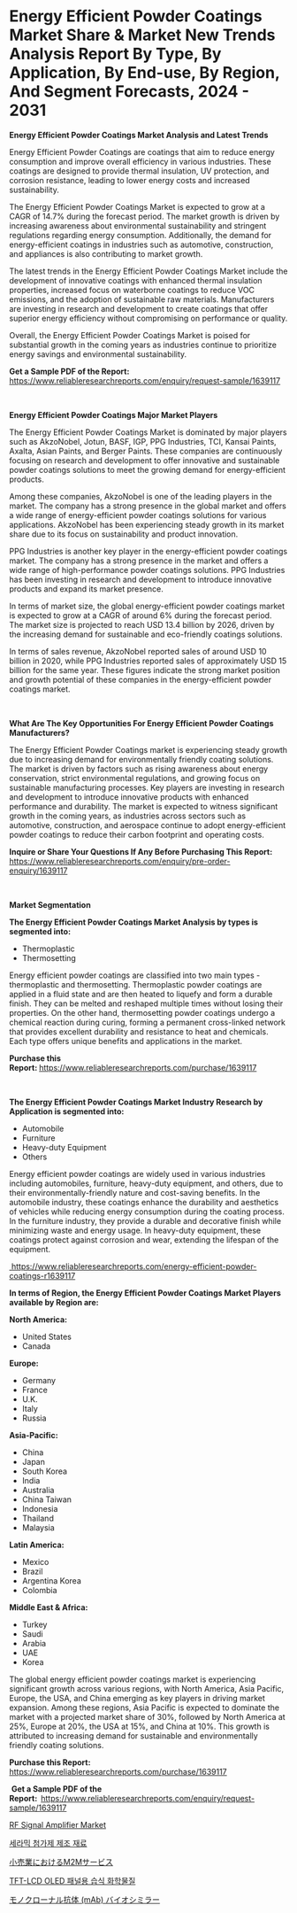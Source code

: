 <p><h1>Energy Efficient Powder Coatings Market Share & Market New Trends Analysis Report By Type, By Application, By End-use, By Region, And Segment Forecasts, 2024 - 2031</h1></p><p><strong>Energy Efficient Powder Coatings Market Analysis and Latest Trends</strong></p>
<p><p>Energy Efficient Powder Coatings are coatings that aim to reduce energy consumption and improve overall efficiency in various industries. These coatings are designed to provide thermal insulation, UV protection, and corrosion resistance, leading to lower energy costs and increased sustainability.</p><p>The Energy Efficient Powder Coatings Market is expected to grow at a CAGR of 14.7% during the forecast period. The market growth is driven by increasing awareness about environmental sustainability and stringent regulations regarding energy consumption. Additionally, the demand for energy-efficient coatings in industries such as automotive, construction, and appliances is also contributing to market growth.</p><p>The latest trends in the Energy Efficient Powder Coatings Market include the development of innovative coatings with enhanced thermal insulation properties, increased focus on waterborne coatings to reduce VOC emissions, and the adoption of sustainable raw materials. Manufacturers are investing in research and development to create coatings that offer superior energy efficiency without compromising on performance or quality.</p><p>Overall, the Energy Efficient Powder Coatings Market is poised for substantial growth in the coming years as industries continue to prioritize energy savings and environmental sustainability.</p></p>
<p><strong>Get a Sample PDF of the Report:&nbsp;</strong> <a href="https://www.reliableresearchreports.com/enquiry/request-sample/1639117">https://www.reliableresearchreports.com/enquiry/request-sample/1639117</a></p>
<p>&nbsp;</p>
<p><strong>Energy Efficient Powder Coatings Major Market Players</strong></p>
<p><p>The Energy Efficient Powder Coatings Market is dominated by major players such as AkzoNobel, Jotun, BASF, IGP, PPG Industries, TCI, Kansai Paints, Axalta, Asian Paints, and Berger Paints. These companies are continuously focusing on research and development to offer innovative and sustainable powder coatings solutions to meet the growing demand for energy-efficient products.</p><p>Among these companies, AkzoNobel is one of the leading players in the market. The company has a strong presence in the global market and offers a wide range of energy-efficient powder coatings solutions for various applications. AkzoNobel has been experiencing steady growth in its market share due to its focus on sustainability and product innovation.</p><p>PPG Industries is another key player in the energy-efficient powder coatings market. The company has a strong presence in the market and offers a wide range of high-performance powder coatings solutions. PPG Industries has been investing in research and development to introduce innovative products and expand its market presence.</p><p>In terms of market size, the global energy-efficient powder coatings market is expected to grow at a CAGR of around 6% during the forecast period. The market size is projected to reach USD 13.4 billion by 2026, driven by the increasing demand for sustainable and eco-friendly coatings solutions.</p><p>In terms of sales revenue, AkzoNobel reported sales of around USD 10 billion in 2020, while PPG Industries reported sales of approximately USD 15 billion for the same year. These figures indicate the strong market position and growth potential of these companies in the energy-efficient powder coatings market.</p></p>
<p>&nbsp;</p>
<p><strong>What Are The Key Opportunities For Energy Efficient Powder Coatings Manufacturers?</strong></p>
<p><p>The Energy Efficient Powder Coatings market is experiencing steady growth due to increasing demand for environmentally friendly coating solutions. The market is driven by factors such as rising awareness about energy conservation, strict environmental regulations, and growing focus on sustainable manufacturing processes. Key players are investing in research and development to introduce innovative products with enhanced performance and durability. The market is expected to witness significant growth in the coming years, as industries across sectors such as automotive, construction, and aerospace continue to adopt energy-efficient powder coatings to reduce their carbon footprint and operating costs.</p></p>
<p><strong>Inquire or Share Your Questions If Any Before Purchasing This Report:</strong> <a href="https://www.reliableresearchreports.com/enquiry/pre-order-enquiry/1639117">https://www.reliableresearchreports.com/enquiry/pre-order-enquiry/1639117</a></p>
<p>&nbsp;</p>
<p><strong>Market Segmentation</strong></p>
<p><strong>The Energy Efficient Powder Coatings Market Analysis by types is segmented into:</strong></p>
<p><ul><li>Thermoplastic</li><li>Thermosetting</li></ul></p>
<p><p>Energy efficient powder coatings are classified into two main types - thermoplastic and thermosetting. Thermoplastic powder coatings are applied in a fluid state and are then heated to liquefy and form a durable finish. They can be melted and reshaped multiple times without losing their properties. On the other hand, thermosetting powder coatings undergo a chemical reaction during curing, forming a permanent cross-linked network that provides excellent durability and resistance to heat and chemicals. Each type offers unique benefits and applications in the market.</p></p>
<p><strong>Purchase this Report:&nbsp;</strong><a href="https://www.reliableresearchreports.com/purchase/1639117">https://www.reliableresearchreports.com/purchase/1639117</a></p>
<p>&nbsp;</p>
<p><strong>The Energy Efficient Powder Coatings Market Industry Research by Application is segmented into:</strong></p>
<p><ul><li>Automobile</li><li>Furniture</li><li>Heavy-duty Equipment</li><li>Others</li></ul></p>
<p><p>Energy efficient powder coatings are widely used in various industries including automobiles, furniture, heavy-duty equipment, and others, due to their environmentally-friendly nature and cost-saving benefits. In the automobile industry, these coatings enhance the durability and aesthetics of vehicles while reducing energy consumption during the coating process. In the furniture industry, they provide a durable and decorative finish while minimizing waste and energy usage. In heavy-duty equipment, these coatings protect against corrosion and wear, extending the lifespan of the equipment.</p></p>
<p><a href="https://www.reliableresearchreports.com/energy-efficient-powder-coatings-r1639117">&nbsp;https://www.reliableresearchreports.com/energy-efficient-powder-coatings-r1639117</a></p>
<p><strong>In terms of Region, the Energy Efficient Powder Coatings Market Players available by Region are:</strong></p>
<p>
    <p> <strong> North America: </strong>
        <ul>
            <li>United States</li>
            <li>Canada</li>
        </ul>
        </p> 
    <p> <strong> Europe: </strong>
        <ul>
            <li>Germany</li>
            <li>France</li>
            <li>U.K.</li>
            <li>Italy</li>
            <li>Russia</li>
        </ul>
        </p> 
    <p> <strong> Asia-Pacific: </strong>
        <ul>
            <li>China</li>
            <li>Japan</li>
            <li>South Korea</li>
            <li>India</li>
            <li>Australia</li>
            <li>China Taiwan</li>
            <li>Indonesia</li>
            <li>Thailand</li>
            <li>Malaysia</li>
        </ul>
        </p> 
    <p> <strong> Latin America: </strong>
        <ul>
            <li>Mexico</li>
            <li>Brazil</li>
            <li>Argentina Korea</li>
            <li>Colombia</li>
        </ul>
        </p> 
    <p> <strong> Middle East & Africa: </strong>
        <ul>
            <li>Turkey</li>
            <li>Saudi</li>
            <li>Arabia</li>
            <li>UAE</li>
            <li>Korea</li>
        </ul>
    </p>
    </p>
<p><p>The global energy efficient powder coatings market is experiencing significant growth across various regions, with North America, Asia Pacific, Europe, the USA, and China emerging as key players in driving market expansion. Among these regions, Asia Pacific is expected to dominate the market with a projected market share of 30%, followed by North America at 25%, Europe at 20%, the USA at 15%, and China at 10%. This growth is attributed to increasing demand for sustainable and environmentally friendly coating solutions.</p></p>
<p><strong>Purchase this Report: </strong><a href="https://www.reliableresearchreports.com/purchase/1639117">https://www.reliableresearchreports.com/purchase/1639117</a></p>
<p>&nbsp;<strong>Get a Sample PDF of the Report:&nbsp;&nbsp;</strong><a href="https://www.reliableresearchreports.com/enquiry/request-sample/1639117">https://www.reliableresearchreports.com/enquiry/request-sample/1639117</a></p>
<p><strong></strong></p>
<p><p><a href="https://issuu.com/reportprime-2/docs/rf-signal-amplifier-market-size-2030.pptx">RF Signal Amplifier Market</a></p><p><a href="https://github.com/mduzzalmduzzal601/Market-Research-Report-List-1/blob/main/156052582906.md">세라믹 첨가제 제조 재료</a></p><p><a href="https://github.com/dzy793153605/Market-Research-Report-List-2/blob/main/484528293563.md">小売業におけるM2Mサービス</a></p><p><a href="https://github.com/MayeKuhic00/Market-Research-Report-List-1/blob/main/590246982905.md">TFT-LCD OLED 패널용 습식 화학물질</a></p><p><a href="https://github.com/EthanMorar2011/Market-Research-Report-List-1/blob/main/391322793564.md">モノクローナル抗体 (mAb) バイオシミラー</a></p></p>